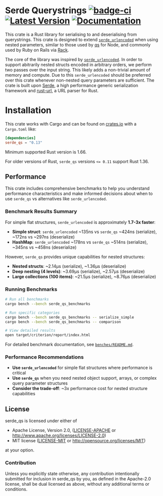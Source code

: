 # Serde Querystrings [![badge-ci]][badge-ci-link] [![Latest Version]][crates.io] [![Documentation]][docs-rs] 


[badge-ci]: https://github.com/samscott89/serde_qs/workflows/Rust%20CI%20checks/badge.svg
[badge-ci-link]: https://github.com/samscott89/serde_qs/actions?query=workflow%3A%22Rust+CI+checks%22+branch%3Amain
[Latest Version]: https://img.shields.io/crates/v/serde_qs.svg
[crates.io]: https://crates.io/crates/serde\_qs
[Documentation]: https://docs.rs/serde_qs/badge.svg
[docs-rs]: https://docs.rs/serde_qs/

This crate is a Rust library for serialising to and deserialising from
querystrings. This crate is designed to extend [`serde_urlencoded`][urlencoded]
when using nested parameters, similar to those used by [qs][qs] for Node, and
commonly used by Ruby on Rails via [Rack][Rack].

The core of the library was inspired by [`serde_urlencoded`][urlencoded].
In order to support abitrarily nested structs encoded in arbitrary orders, we
perform two passes over the input string. This likely adds a non-trivial amount
of memory and compute. Due to this `serde_urlencoded` should be preferred
over this crate whenever non-nested query parameters are sufficient. The crate is built
upon [Serde], a high performance generic serialization framework and [rust-url],
a URL parser for Rust.

[rust-url]: https://github.com/servo/rust-url
[Serde]: https://github.com/serde-rs/serde
[urlencoded]: https://github.com/nox/serde_urlencoded
[qs]: https://www.npmjs.com/package/qs
[Rack]: http://www.rubydoc.info/github/rack/rack/Rack/Utils#parse_nested_query-class_method

Installation
============

This crate works with Cargo and can be found on
[crates.io] with a `Cargo.toml` like:

```toml
[dependencies]
serde_qs = "0.13"
```

Minimum supported Rust version is 1.66.

For older versions of Rust, `serde_qs` versions `<= 0.11` support Rust 1.36.

[crates.io]: https://crates.io/crates/serde_qs

## Performance

This crate includes comprehensive benchmarks to help you understand performance characteristics and make informed decisions about when to use `serde_qs` vs alternatives like `serde_urlencoded`.

### Benchmark Results Summary

For simple flat structures, `serde_urlencoded` is approximately **1.7-3x faster**:
- **Simple struct**: `serde_urlencoded` ~135ns vs `serde_qs` ~424ns (serialize), ~172ns vs ~297ns (deserialize)
- **HashMap**: `serde_urlencoded` ~178ns vs `serde_qs` ~514ns (serialize), ~345ns vs ~458ns (deserialize)

However, `serde_qs` provides unique capabilities for nested structures:
- **Nested structs**: ~2.14μs (serialize), ~1.36μs (deserialize)
- **Deep nesting (4 levels)**: ~3.69μs (serialize), ~2.57μs (deserialize)
- **Large collections (100 items)**: ~21.5μs (serialize), ~8.76μs (deserialize)

### Running Benchmarks

```bash
# Run all benchmarks
cargo bench --bench serde_qs_benchmarks

# Run specific categories
cargo bench --bench serde_qs_benchmarks -- serialize_simple
cargo bench --bench serde_qs_benchmarks -- comparison

# View detailed results
open target/criterion/report/index.html
```

For detailed benchmark documentation, see [`benches/README.md`](benches/README.md).

### Performance Recommendations

- **Use `serde_urlencoded`** for simple flat structures where performance is critical
- **Use `serde_qs`** when you need nested object support, arrays, or complex query parameter structures
- **Consider the trade-off**: ~3x performance cost for nested structure capabilities

## License

serde_qs is licensed under either of

 * Apache License, Version 2.0, ([LICENSE-APACHE](LICENSE-APACHE) or
   http://www.apache.org/licenses/LICENSE-2.0)
 * MIT license ([LICENSE-MIT](LICENSE-MIT) or
   http://opensource.org/licenses/MIT)

at your option.

### Contribution

Unless you explicitly state otherwise, any contribution intentionally submitted
for inclusion in serde_qs by you, as defined in the Apache-2.0 license,
shall be dual licensed as above, without any additional terms or conditions.
